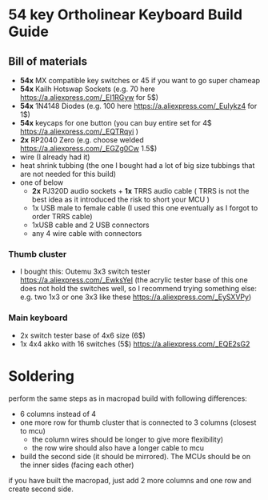 
# 54 key Ortholinear Keyboard Build Guide

## Bill of materials
- **54x** MX compatible key switches or 45 if you want to go super chameap
- **54x** Kailh Hotswap Sockets (e.g. 70 here https://a.aliexpress.com/_EI1RGyw for 5$)
- **54x** 1N4148 Diodes (e.g. 100 here https://a.aliexpress.com/_EuIykz4 for 1$)
- **54x** keycaps for one button (you can buy entire set for 4$ https://a.aliexpress.com/_EQTRqyi )
- **2x** RP2040 Zero (e.g. choose welded https://a.aliexpress.com/_EGZg0Cw 1.5$)
- wire (I already had it)
- heat shrink tubbing (the one I bought had a lot of big size tubbings that are not needed for this build)
- one of below 
   - **2x** PJ320D audio sockets + **1x** TRRS audio cable ( TRRS is not the best idea as it introduced the risk to short your MCU )
   - 1x USB male to female cable (I used this one eventually as I forgot to order TRRS cable)
   - 1xUSB cable and 2 USB connectors
   - any 4 wire cable with connectors

### Thumb cluster
- I bought this: Outemu 3x3 switch tester https://a.aliexpress.com/_EwksYeI (the acrylic tester base of this one does not hold the switches well, so I recommend trying something else: e.g. two 1x3 or one 3x3 like these  https://a.aliexpress.com/_EySXVPy)

### Main keyboard 
- 2x switch tester base of 4x6 size (6$)
- 1x 4x4 akko with 16 switches (5$) https://a.aliexpress.com/_EQE2sG2

# Soldering 
perform the same steps as in macropad build with following differences:
- 6 columns instead of 4
- one more row for thumb cluster that is connected to 3 columns (closest to mcu)
   - the column wires should be longer to give more flexibility)
   - the row wire should also have a longer cable to mcu
- build the second side (it should be mirrored). The MCUs should be on the inner sides (facing each other)
 
if you have built the macropad, just add 2 more columns and one row and create second side. 
